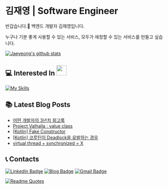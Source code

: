 # 김재영 | Software Engineer

<!-- [![GitHub WidgetBox](https://github-widgetbox.vercel.app/api/profile?username=jaeyeong951&data=followers,repositories,stars,commits)](https://github.com/Jurredr/github-widgetbox) -->

반갑습니다.👋 백엔드 개발자 김재영입니다.

누구나 기분 좋게 사용할 수 있는 서비스,
모두가 애정할 수 있는 서비스를 만들고 싶습니다.

[![Jaeyeong's github stats](https://github-readme-stats.vercel.app/api?username=jaeyeong951&count_private=true&show_icons=true&theme=dracula&hide_border=true&bg_color=171B21)](https://github.com/anuraghazra/github-readme-stats)    

## 💻 Interested In <img src = "https://media2.giphy.com/media/QssGEmpkyEOhBCb7e1/giphy.gif?cid=ecf05e47a0n3gi1bfqntqmob8g9aid1oyj2wr3ds3mg700bl&rid=giphy.gif" width = 32px>  
[![My Skills](https://skillicons.dev/icons?i=kotlin,java,spring,aws,elasticsearch,kafka,mysql,postgres,redis,docker,androidstudio&theme=dark)](https://skillicons.dev)

## 📚 Latest Blog Posts
<!-- BLOG-POST-LIST:START -->
- [어떤 개발자의 3년치 회고록](https://jaeyeong951.medium.com/%EC%96%B4%EB%96%A4-%EA%B0%9C%EB%B0%9C%EC%9E%90%EC%9D%98-3%EB%85%84%EC%B9%98-%ED%9A%8C%EA%B3%A0%EB%A1%9D-d2701ac2938c?source=rss-c340bcb9bd23------2)
- [Project Valhalla : value class](https://jaeyeong951.medium.com/project-valhalla-value-class-092a25aec7a6?source=rss-c340bcb9bd23------2)
- [[Kotlin] Fake Constructor](https://jaeyeong951.medium.com/fake-contructor-7aef39f98a25?source=rss-c340bcb9bd23------2)
- [[Kotlin] 코루틴이 Deadlock을 유발하는 경우](https://jaeyeong951.medium.com/kotlin-%EC%BD%94%EB%A3%A8%ED%8B%B4%EC%9D%B4-deadlock%EC%9D%84-%EC%9C%A0%EB%B0%9C%ED%95%98%EB%8A%94-%EA%B2%BD%EC%9A%B0-49403160e7a4?source=rss-c340bcb9bd23------2)
- [virtual thread + synchronized = X](https://jaeyeong951.medium.com/virtual-thread-synchronized-x-6b19aaa09af1?source=rss-c340bcb9bd23------2)
<!-- BLOG-POST-LIST:END -->


## 📞 Contacts
[![LinkedIn Badge](https://img.shields.io/badge/-LinkedIn-0B66C2?style=flat&logo=linkedin&link=https://www.linkedin.com/in/jaeyeongkim)](https://www.linkedin.com/in/jaeyeongkim)
[![Blog Badge](http://img.shields.io/badge/-Medium%20Blog-50586C?style=flat&logo=medium&link=https://medium.com/@jaeyeong951)](https://medium.com/@jaeyeong951)
[![Gmail Badge](http://img.shields.io/badge/-Gmail-ffffff?style=flat&logo=gmail&link=mailto:jaeyeong951@gmail.com)](mailto:jaeyeong951@gmail.com)

[![Readme Quotes](https://quotes-github-readme.vercel.app/api?type=horizontal&theme=dark)](https://github.com/piyushsuthar/github-readme-quotes)


